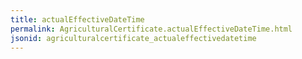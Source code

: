 ```yaml
---
title: actualEffectiveDateTime
permalink: AgriculturalCertificate.actualEffectiveDateTime.html
jsonid: agriculturalcertificate_actualeffectivedatetime
---
```

